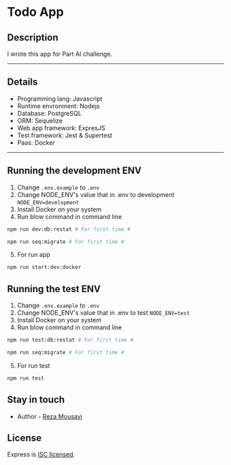 # Todo App 

## Description
I wrote this app for Part AI challenge.
***
## Details
- Programming lang: Javascript
- Runtime envronment: Nodejs
- Database: PostgreSQL
- ORM: Sequelize
- Web app framework: ExpresJS
- Test framework: Jest & Supertest
- Paas: Docker

***
## Running the development ENV
1. Change ``.env.example`` to ``.env``
2. Change NODE_ENV's value that in .env to development 
``NODE_ENV=development``
3. Install Docker on your system
4. Run blow command in command line
```bash 
npm run dev:db:restat # For first time #
```
```bash 
npm run seq:migrate # For first time #
```
5. For run app
```bash 
npm run start:dev:docker
```
## Running the test ENV
1. Change ``.env.example`` to ``.env``
2. Change NODE_ENV's value that in .env to test 
``NODE_ENV=test``
3. Install Docker on your system
4. Run blow command in command line
```bash 
npm run test:db:restat # For first time #
```
```bash 
npm run seq:migrate # For first time #
```
5. For run test
```bash 
npm run test
```
## Stay in touch
- Author - [Reza Mousavi](https://www.linkedin.com/in/rzms/)

## License
Express is [ISC licensed](LICENSE).